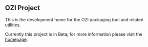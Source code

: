 ## OZI Project

This is the development home for the OZI packaging tool and related utilities.

Currently this project is in Beta; for more information please visit the [homepage](https://oziproject.dev/).
